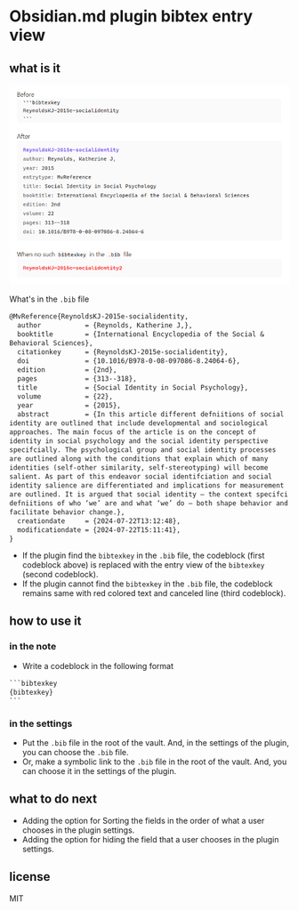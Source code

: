 # Obsidian.md plugin bibtex entry view

## what is it

![sample.png](sample.png)

What's in the `.bib` file
```
@MvReference{ReynoldsKJ-2015e-socialidentity,
  author           = {Reynolds, Katherine J,},
  booktitle        = {International Encyclopedia of the Social & Behavioral Sciences},
  citationkey      = {ReynoldsKJ-2015e-socialidentity},
  doi              = {10.1016/B978-0-08-097086-8.24064-6},
  edition          = {2nd},
  pages            = {313--318},
  title            = {Social Identity in Social Psychology},
  volume           = {22},
  year             = {2015},
  abstract         = {In this article different defniitions of social identity are outlined that include developmental and sociological approaches. The main focus of the article is on the concept of identity in social psychology and the social identity perspective specifcially. The psychological group and social identity processes are outlined along with the conditions that explain which of many identities (self-other similarity, self-stereotyping) will become salient. As part of this endeavor social identifciation and social identity salience are differentiated and implications for measurement are outlined. It is argued that social identity – the context specifci defniitions of who ‘we’ are and what ‘we’ do – both shape behavior and facilitate behavior change.},
  creationdate     = {2024-07-22T13:12:48},
  modificationdate = {2024-07-22T15:11:41},
}
```

- If the plugin find the `bibtexkey` in the `.bib` file, the codeblock (first codeblock above) is replaced with the entry view of the `bibtexkey` (second codeblock).
- If the plugin cannot find the `bibtexkey` in the `.bib` file, the codeblock remains same with red colored text and canceled line (third codeblock).

## how to use it

### in the note

- Write a codeblock in the following format
````
```bibtexkey
{bibtexkey}
```
````

### in the settings 

- Put the `.bib` file in the root of the vault. And, in the settings of the plugin, you can choose the `.bib` file.
- Or, make a symbolic link to the `.bib` file in the root of the vault. And, you can choose it in the settings of the plugin.

## what to do next

- Adding the option for Sorting the fields in the order of what a user chooses in the plugin settings.
- Adding the option for hiding the field that a user chooses in the plugin settings.

## license

MIT

